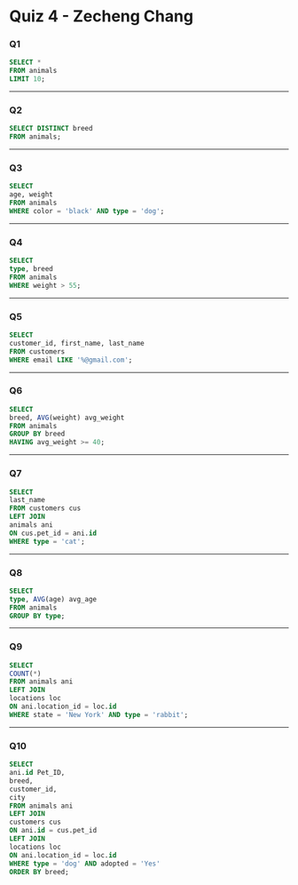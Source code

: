 # Quiz 4 - Zecheng Chang

### Q1

``` sql
SELECT *
FROM animals
LIMIT 10;
```

---

### Q2

```sql
SELECT DISTINCT breed
FROM animals;
```


---

### Q3

```sql
SELECT
age, weight
FROM animals
WHERE color = 'black' AND type = 'dog';
```

---

### Q4
```sql
SELECT
type, breed
FROM animals
WHERE weight > 55;
```

---

### Q5

```sql
SELECT
customer_id, first_name, last_name
FROM customers
WHERE email LIKE '%@gmail.com';
```

---

### Q6

```sql
SELECT
breed, AVG(weight) avg_weight
FROM animals
GROUP BY breed
HAVING avg_weight >= 40;
```

---

### Q7

```sql
SELECT
last_name
FROM customers cus
LEFT JOIN
animals ani
ON cus.pet_id = ani.id
WHERE type = 'cat';
```

---

### Q8

```sql
SELECT
type, AVG(age) avg_age
FROM animals
GROUP BY type;
```

---

### Q9

```sql
SELECT
COUNT(*)
FROM animals ani
LEFT JOIN
locations loc
ON ani.location_id = loc.id
WHERE state = 'New York' AND type = 'rabbit';
```

---

### Q10

```sql
SELECT
ani.id Pet_ID,
breed,
customer_id,
city
FROM animals ani
LEFT JOIN
customers cus
ON ani.id = cus.pet_id
LEFT JOIN
locations loc
ON ani.location_id = loc.id
WHERE type = 'dog' AND adopted = 'Yes'
ORDER BY breed;
```
